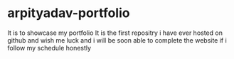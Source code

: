 # arpityadav-portfolio
It is to showcase my portfolio
It is the first repositry i have ever hosted on github and wish me luck and i will be soon 
able to complete the website if i follow my schedule honestly

